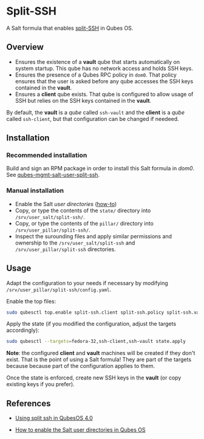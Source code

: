 Split-SSH
=========

A Salt formula that enables [split-SSH][split-ssh] in Qubes OS.

Overview
--------

- Ensures the existence of a **vault** qube that starts automatically on system startup. This qube has no network access and holds SSH keys.
- Ensures the presence of a Qubes RPC policy in `dom0`. That policy ensures that the user is asked before any qube accesses the SSH keys contained in the **vault**.
- Ensures a **client** qube exists. That qube is configured to allow usage of SSH but relies on the SSH keys contained in the **vault**.

By default, the **vault** is a _qube_ called `ssh-vault` and the **client** is a _qube_ called `ssh-client`, but that configuration can be changed if needeed.

Installation
------------

### Recommended installation

Build and sign an RPM package in order to install this Salt formula in _dom0_. See [qubes-mgmt-salt-user-split-ssh][rpm].

  [rpm]: https://github.com/gonzalo-bulnes/qubes-mgmt-salt-user/tree/main/packages/split-ssh

### Manual installation

- Enable the Salt _user directories_ ([how-to][user-dirs-how-to])
- Copy, or type the contents of the `state/` directory into `/srv/user_salt/split-ssh/`.
- Copy, or type the contents of the `pillar/` directory into `/srv/user_pillar/split-ssh/`.
- Inspect the surounding files and apply similar permissions and ownership to the `/srv/user_salt/split-ssh` and `/srv/user_pillar/split-ssh` directories.

Usage
-----

Adapt the configuration to your needs if necessary by modifying `/srv/user_pillar/split-ssh/config.yaml`.

Enable the top files:

```sh
sudo qubesctl top.enable split-ssh.client split-ssh.policy split-ssh.vault
```

Apply the state (if you modified the configuration, adjust the targets accordingly):

```sh
sudo qubesctl --targets=fedora-32,ssh-client,ssh-vault state.apply
```

**Note**: the configured **client** and **vault** machines will be created if they don't exist. That is the point of using a Salt formula! They are part of the targets because because part of the configuration applies to them.

Once the state is enforced, create new SSH keys in the **vault** (or copy existing keys if you prefer).

References
----------

- [Using split ssh in QubesOS 4.0][split-ssh]
- [How to enable the Salt user directories in Qubes OS][user-dirs-how-to]

  [split-ssh]: https://kushaldas.in/posts/using-split-ssh-in-qubesos-4-0.html
  [user-dirs-how-to]: https://github.com/gonzalo-bulnes/qubes-mgmt-salt-user#prerequisites
